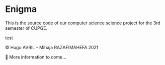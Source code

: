 # Enigma

This is the source code of our computer science science project for the 3rd semester of CUPGE. 

test

© Hugo AVRIL - Mihaja RAZAFIMAHEFA 2021

🚀 More information to come... 
